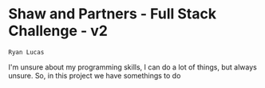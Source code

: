 
# Shaw and Partners - Full Stack Challenge - v2

`Ryan Lucas`

I'm unsure about my programming skills, I can do a lot of things, but always unsure. So, in this project we have somethings to do 
